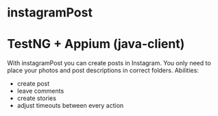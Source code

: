 # instagramPost
# TestNG + Appium (java-client)
With instagramPost you can create posts in Instagram. You only need to place your photos and post descriptions in correct folders.
Abilities:
* create post
* leave comments
* create stories
* adjust timeouts between every action
